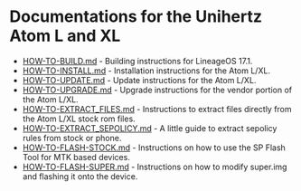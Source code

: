 Documentations for the Unihertz Atom L and XL
=================================================

- [HOW-TO-BUILD.md](HOW-TO-BUILD.md) - Building instructions for LineageOS 17.1.
- [HOW-TO-INSTALL.md](HOW-TO-INSTALL.md) - Installation instructions for the Atom L/XL.
- [HOW-TO-UPDATE.md](HOW-TO-UPDATE.md) - Update instructions for the Atom L/XL.
- [HOW-TO-UPGRADE.md](HOW-TO-UPGRADE.md) - Upgrade instructions for the vendor portion of the Atom L/XL.
- [HOW-TO-EXTRACT_FILES.md](HOW-TO-EXTRACT_FILES.md) - Instructions to extract files directly from the Atom L/XL stock rom files.
- [HOW-TO-EXTRACT_SEPOLICY.md](HOW-TO-EXTRACT_SEPOLICY.md) - A little guide to extract sepolicy rules from stock or phone.
- [HOW-TO-FLASH-STOCK.md](HOW-TO-FLASH-STOCK.md) - Instructions on how to use the SP Flash Tool for MTK based devices.
- [HOW-TO-FLASH-SUPER.md](HOW-TO-FLASH-SUPER.md) - Instructions on how to modify super.img and flashing it onto the device.
